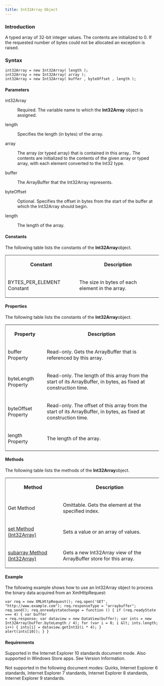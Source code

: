 ```yaml
---
title: Int32Array Object
---
```


### Introduction 

 A typed array of 32-bit integer values. The contents are initialized to 0. If the requested number of bytes could not be allocated an exception is raised.

### Syntax 

```
int32Array = new Int32Array( length ); 
int32Array = new Int32Array( array ); 
int32Array = new Int32Array( buffer , byteOffset , length );
```

#### Parameters 

<div id="sectionSection0" class="section" name="collapseableSection" style="" expanded="true">
  <dl class="authored">
    <dt>
      <span class="parameter" sdata="paramReference" xmlns:util="util">int32Array</span>
    </dt>
    <dd>
      <p xmlns:util="util">
        Required. The variable name to which the <b>Int32Array</b> object is assigned.
      </p>
    </dd>
    <dt>
      <span class="parameter" sdata="paramReference" xmlns:util="util">length</span>
    </dt>
    <dd>
      <p xmlns:util="util">
        Specifies the length (in bytes) of the array.
      </p>
    </dd>
    <dt>
      <span class="parameter" sdata="paramReference" xmlns:util="util">array</span>
    </dt>
    <dd>
      <p xmlns:util="util">
        The array (or typed array) that is contained in this array.. The contents are initialized to the contents of the given array or typed array, with each element converted to the Int32 type.
      </p>
    </dd>
    <dt>
      <span class="parameter" sdata="paramReference" xmlns:util="util">buffer</span>
    </dt>
    <dd>
      <p xmlns:util="util">
        The ArrayBuffer that the Int32Array represents.
      </p>
    </dd>
    <dt>
      <span class="parameter" sdata="paramReference" xmlns:util="util">byteOffset</span>
    </dt>
    <dd>
      <p xmlns:util="util">
        Optional. Specifies the offset in bytes from the start of the buffer at which the Int32Array should begin.
      </p>
    </dd>
    <dt>
      <span class="parameter" sdata="paramReference" xmlns:util="util">length</span>
    </dt>
    <dd>
      <p xmlns:util="util">
        The length of the array.
      </p>
    </dd>
  </dl>
</div>

#### Constants 

<div id="sectionSection1" class="section" name="collapseableSection" style="" expanded="true">
  <p xmlns:util="util">
    The following table lists the constants of the <b>Int32Array</b>object.
  </p>
  <div class="caption"></div>
  <div class="tableSection">
    <table width="50%" cellspacing="2" cellpadding="5" frame="lhs">
      <tr>
        <th>
          <p xmlns:util="util">
            Constant
          </p>
        </th>
        <th>
          <p xmlns:util="util">
            Description
          </p>
        </th>
      </tr>
      <tr>
        <td>
          <p xmlns:util="util">
            BYTES_PER_ELEMENT Constant
          </p>
        </td>
        <td>
          <p xmlns:util="util">
            The size in bytes of each element in the array.
          </p>
        </td>
      </tr>
    </table>
  </div>
</div>

#### Properties 

<div id="sectionSection2" class="section" name="collapseableSection" style="" expanded="true">
  <p xmlns:util="util">
    The following table lists the constants of the <b>Int32Array</b>object.
  </p>
  <div class="caption"></div>
  <div class="tableSection">
    <table width="50%" cellspacing="2" cellpadding="5" frame="lhs">
      <tr>
        <th>
          <p xmlns:util="util">
            Property
          </p>
        </th>
        <th>
          <p xmlns:util="util">
            Description
          </p>
        </th>
      </tr>
      <tr>
        <td>
          <p xmlns:util="util">
            buffer Property
          </p>
        </td>
        <td>
          <p xmlns:util="util">
            Read-only. Gets the ArrayBuffer that is referenced by this array.
          </p>
        </td>
      </tr>
      <tr>
        <td>
          <p xmlns:util="util">
            byteLength Property
          </p>
        </td>
        <td>
          <p xmlns:util="util">
            Read-only. The length of this array from the start of its ArrayBuffer, in bytes, as fixed at construction time.
          </p>
        </td>
      </tr>
      <tr>
        <td>
          <p xmlns:util="util">
            byteOffset Property
          </p>
        </td>
        <td>
          <p xmlns:util="util">
            Read-only. The offset of this array from the start of its ArrayBuffer, in bytes, as fixed at construction time.
          </p>
        </td>
      </tr>
      <tr>
        <td>
          <p xmlns:util="util">
            length Property
          </p>
        </td>
        <td>
          <p xmlns:util="util">
            The length of the array.
          </p>
        </td>
      </tr>
    </table>
  </div>
</div>

#### Methods 

<div id="sectionSection3" class="section" name="collapseableSection" style="" expanded="true">
  <p xmlns:util="util">
    The following table lists the methods of the <b>Int32Array</b>object.
  </p>
  <div class="caption"></div>
  <div class="tableSection">
    <table width="50%" cellspacing="2" cellpadding="5" frame="lhs">
      <tr>
        <th>
          <p xmlns:util="util">
            Method
          </p>
        </th>
        <th>
          <p xmlns:util="util">
            Description
          </p>
        </th>
      </tr>
      <tr>
        <td>
          <p xmlns:util="util">
            Get Method
          </p>
        </td>
        <td>
          <p xmlns:util="util">
            Omittable. Gets the element at the specified index.
          </p>
        </td>
      </tr>
      <tr>
        <td>
          <p xmlns:util="util">
            <span sdata="link"><a href="c0716454-88dc-43d5-8ce9-f8fdc91da4c5.htm">set Method (Int32Array)</a></span>
          </p>
        </td>
        <td>
          <p xmlns:util="util">
            Sets a value or an array of values.
          </p>
        </td>
      </tr>
      <tr>
        <td>
          <p xmlns:util="util">
            <span sdata="link"><a href="deed3bd4-63cb-4ec8-b5d1-ce9ce4a38f54.htm">subarray Method (Int32Array)</a></span>
          </p>
        </td>
        <td>
          <p xmlns:util="util">
            Gets a new Int32Array view of the ArrayBuffer store for this array.
          </p>
        </td>
      </tr>
    </table>
  </div>
</div>

#### Example 

<p xmlns:util="util">
  The following example shows how to use an Int32Array object to process the binary data acquired from an XmlHttpRequest:
</p>

```
var req = new XMLHttpRequest(); req.open('GET', "http://www.example.com"); req.responseType = "arraybuffer"; req.send(); req.onreadystatechange = function () { if (req.readyState === 4) { var buffer
= req.response; var dataview = new DataView(buffer); var ints = new Int32Array(buffer.byteLength / 4); for (var i = 0; i &lt; ints.length; i++) { ints[i] = dataview.getInt32(i * 4); }
alert(ints[10]); } }
```

#### Requirements 

<div id="requirementsTitleSection" class="section" name="collapseableSection" style="">
  <p xmlns:util="util"></p>
  <p>
    Supported in the Internet Explorer 10 standards document mode. Also supported in Windows Store apps. See Version Information.
  </p>
  <p>
    Not supported in the following document modes: Quirks, Internet Explorer 6 standards, Internet Explorer 7 standards, Internet Explorer 8 standards, Internet Explorer 9 standards.
  </p>
</div>

